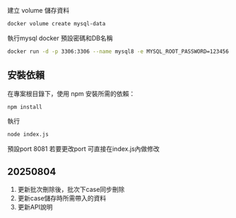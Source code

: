 建立 volume 儲存資料
```bash
docker volume create mysql-data
```

執行mysql docker 預設密碼和DB名稱
```bash
docker run -d -p 3306:3306 --name mysql8 -e MYSQL_ROOT_PASSWORD=123456 -e MYSQL_DATABASE=test mysql:8 --character-set-server=utf8mb4 --collation-server=utf8mb4_unicode_ci
```

## 安裝依賴

在專案根目錄下，使用 npm 安裝所需的依賴：

```bash
npm install
```

執行
```bash
node index.js
```

預設port 8081
若要更改port 可直接在index.js內做修改

## 20250804
1. 更新批次刪除後，批次下case同步刪除
2. 更新case儲存時所需帶入的資料
3. 更新API說明